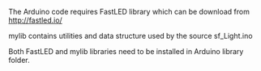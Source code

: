 The Arduino code requires FastLED library which can be download from
  http://fastled.io/ 

mylib contains utilities and data structure used by the source sf_Light.ino
  
Both FastLED and mylib libraries need to be installed in Arduino library folder.
